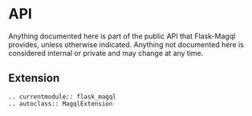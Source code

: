API
===

Anything documented here is part of the public API that Flask-Magql provides, unless
otherwise indicated. Anything not documented here is considered internal or private and
may change at any time.

Extension
---------

```{eval-rst}
.. currentmodule:: flask_magql
.. autoclass:: MagqlExtension
```
